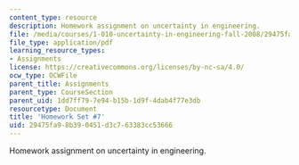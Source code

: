 ```yaml
---
content_type: resource
description: Homework assignment on uncertainty in engineering.
file: /media/courses/1-010-uncertainty-in-engineering-fall-2008/29475fa98b390451d3c763383cc53666_homework_07.pdf
file_type: application/pdf
learning_resource_types:
- Assignments
license: https://creativecommons.org/licenses/by-nc-sa/4.0/
ocw_type: OCWFile
parent_title: Assignments
parent_type: CourseSection
parent_uid: 1dd7ff79-7e94-b15b-1d9f-4dab4f77e3db
resourcetype: Document
title: 'Homework Set #7'
uid: 29475fa9-8b39-0451-d3c7-63383cc53666
---
```

Homework assignment on uncertainty in engineering.